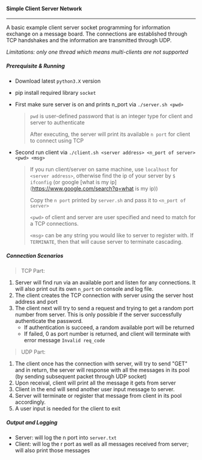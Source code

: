 #### Simple Client Server Network

---

A basic example client server socket programming for information exchange on a message board. The connections are established through TCP handshakes and the information are transmitted through UDP. 

<i>Limitations: only one thread which means multi-clients are not supported</i>

##### Prerequisite & Running

* Download latest `python3.X` version

* pip install required library `socket` 

* First make sure server is on and prints n_port via `./server.sh <pwd>` 

  > `pwd` is user-defined password that is an integer type for client and server to authenticate
  >
  > After executing, the server will print its available `n port` for client to connect using TCP

* Second run client via `./client.sh <server address> <n_port of server> <pwd> <msg>`

  > If you run client/server on same machine, use `localhost` for `<server address>`, otherwise find the ip of your server by `$ ifconfig`  (or google [what is my ip](https://www.google.com/search?q=what is my ip))
  >
  > Copy the `n port` printed by `server.sh` and pass it to `<n_port of  server>`
  >
  > `<pwd>` of client and server are user specified and need to match for a TCP connections.
  >
  > `<msg>` can be any string you would like to server to register with. If  `TERMINATE`, then that will cause server to terminate cascading. 

##### Connection Scenarios

> TCP Part:

1. Server will find run via an available port and listen for any connections. It will also print out its own `n_port` on console and log file.
2. The client creates the TCP connection with server using the server host address and port
3. The client next will try to send a request and trying to get a random port number from server. This is only possible if the server successfully authenticate the password.
   * If authentication is succeed, a random available port will be returned
   * If failed, 0 as port number is returned, and client will terminate with error message `Invalid req_code`

> UDP Part:

1. The client once has the connection with server, will try to send "GET" and in return, the server will response with all the messages in its pool (by sending subsequent packet through UDP socket)
2. Upon receival, client will print all the message it gets from server
3. Client in the end will send another user input message to server. 
4. Server will terminate or register that message from client in its pool accordingly.
5. A user input is needed for the client to exit

##### Output and Logging

* Server: will log the n port into `server.txt`
* Client: will log the r port as well as all messages received from server; will also print those messages



